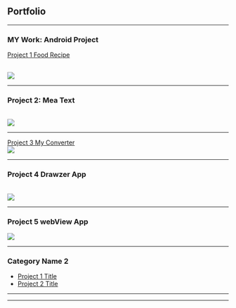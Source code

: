 ## Portfolio

---

### MY Work: Android Project


[Project 1 Food Recipe](https://hithamhl.github.io)

<br>
<img src="https://drive.google.com/uc?export=view&id=164PjKnSV7r4gJMQJNt4SvN3E2UjT3z0f"/>

---
### Project 2: Mea Text
<br>
<img src="https://drive.google.com/uc?export=view&id=1Gil_L8811p1D-6orCysVRo8c5nTwh5sY"/>

---
[Project 3 My Converter](https://www.dropbox.com/s/8cjhj2y9ydwbt9d/converter.apk?dl=0)
<br>
<img src="https://drive.google.com/uc?export=view&id=1rHf4kCuMSE2myEm2ftACSrvpaO7k9z7E"/>

---
### Project 4 Drawzer App
<br>
<img src="https://drive.google.com/uc?export=view&id=1qgipVzBTYSE63KDLtxvMdr6VXgLTNGtO"/>

---
### Project 5 webView App
<img src="https://drive.google.com/uc?export=view&id=13fl-virVHBG7VULtJEUkYuiymHMQ27SR"/>

---

### Category Name 2

- [Project 1 Title](http://example.com/)
- [Project 2 Title](http://example.com/)


---




---
<!--<p style="font-size:11px">Page template forked from <a href="https://github.com/evanca/quick-portfolio">evanca</a></p>-->
<!-- Remove above link if you don't want to attibute -->
